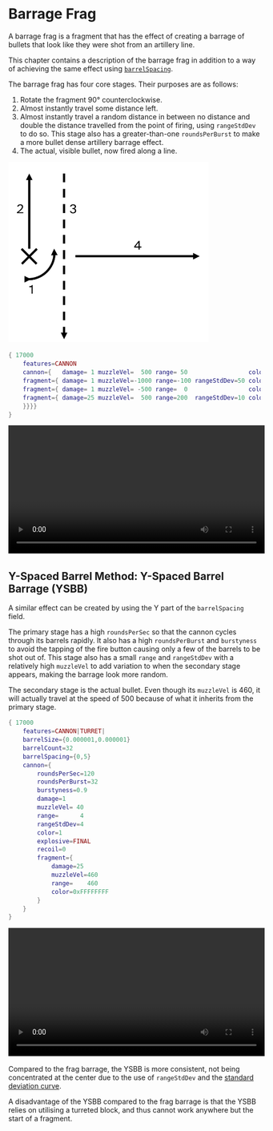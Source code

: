 # Barrage Frag

A barrage frag is a fragment that has the effect of creating a barrage of bullets that look like they were shot from an artillery line.

This chapter contains a description of the barrage frag in addition to a way of achieving the same effect using [`barrelSpacing`](./turreted_weapons.html?highlight=barrelSpacing#barrel-appearance).

The barrage frag has four core stages. Their purposes are as follows:
1. Rotate the fragment 90° counterclockwise.
2. Almost instantly travel some distance left.
3. Almost instantly travel a random distance in between no distance and double the distance travelled from the point of firing, using `rangeStdDev` to do so. This stage also has a greater-than-one `roundsPerBurst` to make a more bullet dense artillery barrage effect.
4. The actual, visible bullet, now fired along a line.

<img src="./diagrams/frag_barrage_diagram.png" alt="Frag Barrage Diagram" width="400" height="auto">

```lua
{ 17000
    features=CANNON
    cannon={   damage= 1 muzzleVel=  500 range= 50                 color=1          spread= 90*pi/180 pattern=CONSTANT explosive=FINAL              roundsPerSec= 30 power=10 recoil=0
    fragment={ damage= 1 muzzleVel=-1000 range=-100 rangeStdDev=50 color=1                                             explosive=FINAL|FRAG_NOFLASH roundsPerBurst=5
    fragment={ damage= 1 muzzleVel= -500 range=  0                 color=1                                             explosive=FINAL|FRAG_NOFLASH
	fragment={ damage=25 muzzleVel=  500 range=200  rangeStdDev=10 color=0xAAFFFFFF spread=-90*pi/180 pattern=CONSTANT explosive=      FRAG_NOFLASH
	}}}}
}
```

<video height=256 controls>
  <source src="diagrams/frag_barrage.mp4" type="video/mp4">
  Your browser does not support the video tag.
</video>

## Y-Spaced Barrel Method: Y-Spaced Barrel Barrage (YSBB)

A similar effect can be created by using the Y part of the `barrelSpacing` field.

The primary stage has a high `roundsPerSec` so that the cannon cycles through its barrels rapidly. It also has a high `roundsPerBurst` and `burstyness` to avoid the tapping of the fire button causing only a few of the barrels to be shot out of. This stage also has a small `range` and `rangeStdDev` with a relatively high `muzzleVel` to add variation to when the secondary stage appears, making the barrage look more random.

The secondary stage is the actual bullet. Even though its `muzzleVel` is 460, it will actually travel at the speed of 500 because of what it inherits from the primary stage.

```lua
{ 17000
	features=CANNON|TURRET|
	barrelSize={0.000001,0.000001}
	barrelCount=32
	barrelSpacing={0,5}
	cannon={
		roundsPerSec=120
		roundsPerBurst=32
		burstyness=0.9
		damage=1
		muzzleVel= 40
		range=      4
		rangeStdDev=4
		color=1
		explosive=FINAL
		recoil=0
		fragment={
			damage=25
			muzzleVel=460
			range=    460
			color=0xFFFFFFFF
		}
	}
}
```

<video height=256 controls>
  <source src="diagrams/y-spaced_barrel_barrage.mp4" type="video/mp4">
  Your browser does not support the video tag.
</video>

Compared to the frag barrage, the YSBB is more consistent, not being concentrated at the center due to the use of `rangeStdDev` and the [standard deviation curve](./standard_deviation_fields.md).

A disadvantage of the YSBB compared to the frag barrage is that the YSBB relies on utilising a turreted block, and thus cannot work anywhere but the start of a fragment.